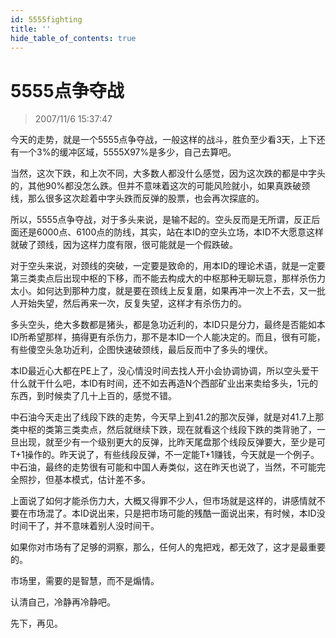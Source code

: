 ```yaml
---
id: 5555fighting 
title: ''
hide_table_of_contents: true
---
```


# 5555点争夺战

> 2007/11/6 15:37:47

<div style={{color: '#009900', fontWeight: '500', fontSize: '18px'}}>

今天的走势，就是一个5555点争夺战，一般这样的战斗，胜负至少看3天，上下还有一个3%的缓冲区域，5555X97%是多少，自己去算吧。
 
当然，这次下跌，和上次不同，大多数人都没什么感觉，因为这次跌的都是中字头的，其他90%都没怎么跌。但并不意味着这次的可能风险就小，如果真跌破颈线，那么很多这次趁着中字头跌而反弹的股票，也会再次探底的。
 
所以，5555点争夺战，对于多头来说，是输不起的。空头反而是无所谓，反正后面还是6000点、6100点的防线，其实，站在本ID的空头立场，本ID不大愿意这样就破了颈线，因为这样力度有限，很可能就是一个假跌破。
 
对于空头来说，对颈线的突破，一定要是致命的，用本ID的理论术语，就是一定要第三类卖点后出现中枢的下移，而不能去构成大的中枢那种无聊玩意，那样杀伤力太小。如何达到那种力度，就是要在颈线上反复磨，如果再冲一次上不去，又一批人开始失望，然后再来一次，反复失望，这样才有杀伤力的。
 
多头空头，绝大多数都是猪头，都是急功近利的，本ID只是分力，最终是否能如本ID所希望那样，搞得更有杀伤力，那不是本ID一个人能决定的。而且，很有可能，有些傻空头急功近利，企图快速破颈线，最后反而中了多头的埋伏。
 
本ID最近心大都在PE上了，没心情没时间去找人开小会协调协调，所以空头爱干什么就干什么吧，本ID有时间，还不如去再造N个西部矿业出来卖给多头，1元的东西，到时候卖了几十上百的，感觉不错。
 
中石油今天走出了线段下跌的走势，今天早上到41.2的那次反弹，就是对41.7上那类中枢的类第三类卖点，然后就继续下跌，现在就看这个线段下跌的类背驰了，一旦出现，就至少有一个级别更大的反弹，比昨天尾盘那个线段反弹要大，至少是可T+1操作的。昨天说了，有些线段反弹，不一定能T+1赚钱，今天就是一个例子。中石油，最终的走势很有可能和中国人寿类似，这在昨天也说了，当然，不可能完全照抄，但基本模式，估计差不多。
 
上面说了如何才能杀伤力大，大概又得罪不少人，但市场就是这样的，讲感情就不要在市场混了。本ID说出来，只是把市场可能的残酷一面说出来，有时候，本ID没时间干了，并不意味着别人没时间干。
 
如果你对市场有了足够的洞察，那么，任何人的鬼把戏，都无效了，这才是最重要的。
 
市场里，需要的是智慧，而不是煽情。
 
认清自己，冷静再冷静吧。
 
先下，再见。

</div>